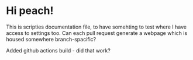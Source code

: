 # Hi peach!

This is scripties documentation file, to have somehting to test where I have access to settings too. Can each pull request generate a webpage which is housed somewhere branch-spacific?

Added github actions build - did that work?

